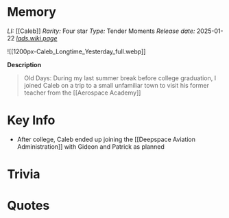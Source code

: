 # Memory
*LI:* [[Caleb]]
*Rarity:* Four star
*Type:* Tender Moments
*Release date:* 2025-01-22
*[lads.wiki page](https://lads.wiki/wiki/Caleb:_Longtime_Yesterday)*

![[1200px-Caleb_Longtime_Yesterday_full.webp]]

**Description**
> Old Days: During my last summer break before college graduation, I joined Caleb on a trip to a small unfamiliar town to visit his former teacher from the [[Aerospace Academy]]

# Key Info
* After college, Caleb ended up joining the [[Deepspace Aviation Administration]] with Gideon and Patrick as planned

# Trivia

# Quotes